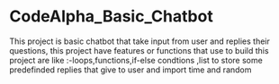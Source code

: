 # CodeAlpha_Basic_Chatbot
 This project is basic chatbot that take input from user and replies their questions, this project have features or functions that use to build this  project are like :-loops,functions,if-else condtions ,list to store some predefinded replies that give to user and import time and random 
